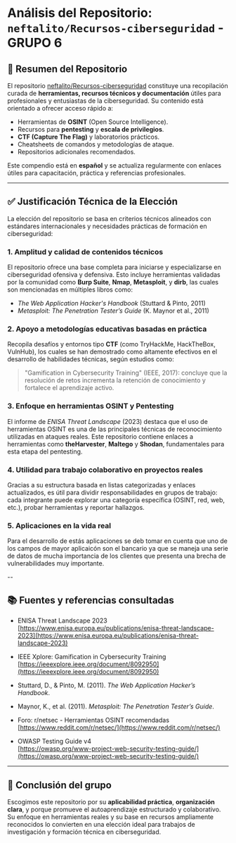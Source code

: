 # Análisis del Repositorio: `neftalito/Recursos-ciberseguridad` - GRUPO 6

## 📌 Resumen del Repositorio

El repositorio [neftalito/Recursos-ciberseguridad](https://github.com/neftalito/Recursos-ciberseguridad) constituye una recopilación curada de **herramientas, recursos técnicos y documentación** útiles para profesionales y entusiastas de la ciberseguridad. Su contenido está orientado a ofrecer acceso rápido a:

- Herramientas de **OSINT** (Open Source Intelligence).
- Recursos para **pentesting** y **escala de privilegios**.
- **CTF (Capture The Flag)** y laboratorios prácticos.
- Cheatsheets de comandos y metodologías de ataque.
- Repositorios adicionales recomendados.

Este compendio está en **español** y se actualiza regularmente con enlaces útiles para capacitación, práctica y referencias profesionales.

---

## ✅ Justificación Técnica de la Elección

La elección del repositorio se basa en criterios técnicos alineados con estándares internacionales y necesidades prácticas de formación en ciberseguridad:

### 1. **Amplitud y calidad de contenidos técnicos**

El repositorio ofrece una base completa para iniciarse y especializarse en ciberseguridad ofensiva y defensiva. Esto incluye herramientas validadas por la comunidad como **Burp Suite**, **Nmap**, **Metasploit**, y **dirb**, las cuales son mencionadas en múltiples libros como:

- *The Web Application Hacker's Handbook* (Stuttard & Pinto, 2011)
- *Metasploit: The Penetration Tester’s Guide* (K. Maynor et al., 2011)

### 2. **Apoyo a metodologías educativas basadas en práctica**

Recopila desafíos y entornos tipo **CTF** (como TryHackMe, HackTheBox, VulnHub), los cuales se han demostrado como altamente efectivos en el desarrollo de habilidades técnicas, según estudios como:

> "Gamification in Cybersecurity Training" (IEEE, 2017): concluye que la resolución de retos incrementa la retención de conocimiento y fortalece el aprendizaje activo.

### 3. **Enfoque en herramientas OSINT y Pentesting**

El informe de *ENISA Threat Landscape* (2023) destaca que el uso de herramientas OSINT es una de las principales técnicas de reconocimiento utilizadas en ataques reales. Este repositorio contiene enlaces a herramientas como **theHarvester**, **Maltego** y **Shodan**, fundamentales para esta etapa del pentesting.

### 4. **Utilidad para trabajo colaborativo en proyectos reales**

Gracias a su estructura basada en listas categorizadas y enlaces actualizados, es útil para dividir responsabilidades en grupos de trabajo: cada integrante puede explorar una categoría específica (OSINT, red, web, etc.), probar herramientas y reportar hallazgos.

### 5. **Aplicaciones en la vida real**

Para el desarrollo de estás aplicaciones se deb tomar en cuenta que uno de los campos de mayor aplicaicón son el bancario ya que se maneja una serie de datos de mucha importancia de los clientes que presenta una brecha de vulnerabilidades muy importante.

--

## 📚 Fuentes y referencias consultadas

- ENISA Threat Landscape 2023  
  [https://www.enisa.europa.eu/publications/enisa-threat-landscape-2023](https://www.enisa.europa.eu/publications/enisa-threat-landscape-2023)

- IEEE Xplore: Gamification in Cybersecurity Training  
  [https://ieeexplore.ieee.org/document/8092950](https://ieeexplore.ieee.org/document/8092950)

- Stuttard, D., & Pinto, M. (2011). *The Web Application Hacker’s Handbook*.

- Maynor, K., et al. (2011). *Metasploit: The Penetration Tester’s Guide*.

- Foro: r/netsec - Herramientas OSINT recomendadas  
  [https://www.reddit.com/r/netsec/](https://www.reddit.com/r/netsec/)

- OWASP Testing Guide v4  
  [https://owasp.org/www-project-web-security-testing-guide/](https://owasp.org/www-project-web-security-testing-guide/)

---

## 👥 Conclusión del grupo

Escogimos este repositorio por su **aplicabilidad práctica**, **organización clara**, y porque promueve el autoaprendizaje estructurado y colaborativo. Su enfoque en herramientas reales y su base en recursos ampliamente reconocidos lo convierten en una elección ideal para trabajos de investigación y formación técnica en ciberseguridad.


